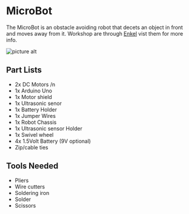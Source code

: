# MicroBot
The MicroBot is an obstacle avoiding robot that decets an object in front and moves away from it. 
Workshop are through [Enkel](http://enkel.co) vist them for more info. 

![picture alt](https://scontent.xx.fbcdn.net/hphotos-xlt1/v/t1.0-9/12039510_10153430410301743_1532641609817950115_n.jpg?oh=385ea63e32eba676fd3dcc859eaf4296&oe=5669A8A7 "Workshop 2")

## Part Lists 
* 2x DC Motors /n
* 1x Arduino Uno 
* 1x Motor shield 
* 1x Ultrasonic senor 
* 1x Battery Holder
* 1x Jumper Wires 
* 1x Robot Chassis 
* 1x Ultrasonic sensor Holder
* 1x Swivel wheel
* 4x 1.5Volt Battery (9V optional)
* Zip/cable ties 

## Tools Needed
* Pliers
* Wire cutters 
* Soldering iron
* Solder 
* Scissors 

